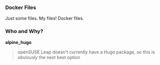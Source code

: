 
### Docker Files

Just some files.  My files!  Docker files.


### Who and Why?

**alpine_hugo**
> openSUSE Leap doesn't currently have a Hugo package, so this is *obviously* the next best option


